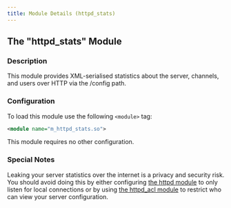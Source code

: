 ```yaml
---
title: Module Details (httpd_stats)
---
```


## The "httpd_stats" Module

### Description

This module provides XML-serialised statistics about the server, channels, and users over HTTP via the /config path.

### Configuration

To load this module use the following `<module>` tag:

```xml
<module name="m_httpd_stats.so">
```

This module requires no other configuration.

### Special Notes

Leaking your server statistics over the internet is a privacy and security risk. You should avoid doing this by either configuring [the httpd module](/2/modules/httpd) to only listen for local connections or by using [the httpd_acl module](/2/modules/httpd_acl) to restrict who can view your server configuration.
